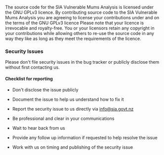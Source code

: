 The source code for the SIA Vulnerable Mums Analysis is licensed under the GNU GPLv3 licence. By contributing source code to the SIA Vulnerable Mums Analysis you are agreeing to license your contributions under and on the terms of the GNU GPLv3 licence Please note that your licence is irrevocable and royalty-free. You or your licensors retain any copyright in your contributions while allowing others to re-use the source code in any way they like as long as they meet the requirements of the licence.

### Security Issues

Please don't file security issues in the bug tracker or publicly disclose them without first contacting us. 

#### Checklist for reporting

* Don't disclose the issue publicly

* Document the issue to help us understand how to fix it

* Report the security issue to us directly via info@sia.govt.nz

* Be professional and clear in your communications

* Wait to hear back from us

* Provide any follow up information if requested to help resolve the issue

* Work with us on timing and publishing of the security issue

